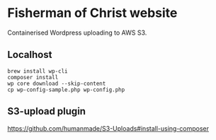 # Fisherman of Christ website

Containerised Wordpress uploading to AWS S3.

## Localhost

```
brew install wp-cli
composer install
wp core download --skip-content
cp wp-config-sample.php wp-config.php
```

## S3-upload plugin

https://github.com/humanmade/S3-Uploads#install-using-composer

